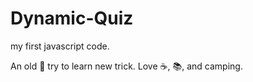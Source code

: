 Dynamic-Quiz
============

my first javascript code.

An old :dog: try to learn new trick. Love :coffee:, :books:, and camping.
